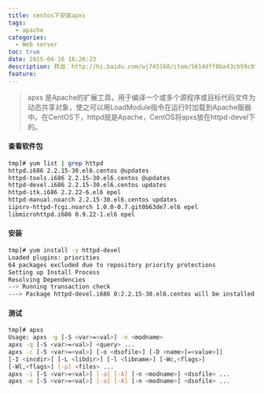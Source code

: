 ```yaml
---
title: centos下安装apxs
tags:
  - apache
categories:
  - Web server
toc: true
date: 2015-04-16 16:26:23
description: 转自：http://hi.baidu.com/wj745168/item/5614dff0ba43cb59c8f337ff
feature:
---
```


>apxs 是Apache的扩展工具，用于编译一个或多个源程序或目标代码文件为动态共享对象，使之可以用LoadModule指令在运行时加载到Apache服器中。在CentOS下，httpd就是Apache，CentOS将apxs放在httpd-devel下的。

#### 查看软件包
``` bash
tmp]# yum list | grep httpd
httpd.i686 2.2.15-30.el6.centos @updates
httpd-tools.i686 2.2.15-30.el6.centos @updates
httpd-devel.i686 2.2.15-30.el6.centos updates
httpd-itk.i686 2.2.22-6.el6 epel
httpd-manual.noarch 2.2.15-30.el6.centos updates
iipsrv-httpd-fcgi.noarch 1.0.0-0.7.git0b63de7.el6 epel
libmicrohttpd.i686 0.9.22-1.el6 epel

```

<!-- more -->
#### 安装
``` bash
tmp]# yum install -y httpd-devel
Loaded plugins: priorities
64 packages excluded due to repository priority protections
Setting up Install Process
Resolving Dependencies
--> Running transaction check
---> Package httpd-devel.i686 0:2.2.15-30.el6.centos will be installed

```

#### 测试
``` bash
tmp]# apxs
Usage: apxs -g [-S <var>=<val>] -n <modname>
apxs -q [-S <var>=<val>] <query> ...
apxs -c [-S <var>=<val>] [-o <dsofile>] [-D <name>[=<value>]]
[-I <incdir>] [-L <libdir>] [-l <libname>] [-Wc,<flags>]
[-Wl,<flags>] [-p] <files> ...
apxs -i [-S <var>=<val>] [-a] [-A] [-n <modname>] <dsofile> ...
apxs -e [-S <var>=<val>] [-a] [-A] [-n <modname>] <dsofile> ...
```